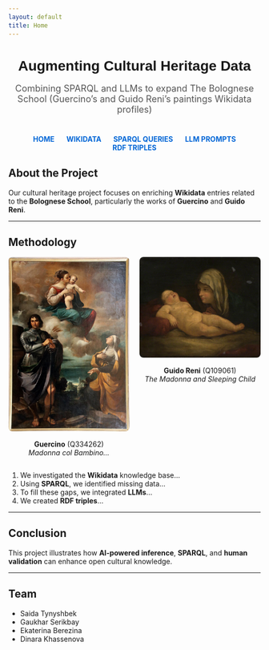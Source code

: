 ```yaml
---
layout: default
title: Home
---
```


<style>
  h1.title {
    font-family: 'Dosis', sans-serif;
    font-weight: 700;
    color: #1a1a1a;
    text-align: center;
    margin-top: 40px;
  }

  p.subtitle {
    font-size: 18px;
    color: #555;
    text-align: center;
    max-width: 800px;
    margin: 0 auto 40px;
  }

  .menu {
    text-align: center;
    margin-bottom: 30px;
  }

  .menu a {
    display: inline-block;
    margin: 0 10px;
    font-weight: bold;
    color: #0366d6;
    text-decoration: none;
  }

  .image-grid {
    display: flex;
    gap: 20px;
    justify-content: center;
    flex-wrap: wrap;
  }

  .image-grid div {
    flex: 1;
    max-width: 300px;
    text-align: center;
  }

  .image-grid img {
    width: 100%;
    border-radius: 8px;
  }
</style>

<h1 class="title">Augmenting Cultural Heritage Data</h1>
<p class="subtitle">Combining SPARQL and LLMs to expand The Bolognese School (Guercino’s and Guido Reni’s paintings Wikidata profiles)</p>

<div class="menu">
  <a href="index.md">HOME</a>
  <a href="wikidata.md">WIKIDATA</a>
  <a href="sparql.md">SPARQL QUERIES</a>
  <a href="llm.md">LLM PROMPTS</a>
  <a href="rdf.md">RDF TRIPLES</a>
</div>

## About the Project

Our cultural heritage project focuses on enriching **Wikidata** entries related to the **Bolognese School**, particularly the works of **Guercino** and **Guido Reni**.

---

## Methodology

<div class="image-grid">
  <div>
    <img src="img/query11.jpg" alt="Guercino">
    <p><b>Guercino</b> (Q334262)<br><i>Madonna col Bambino...</i></p>
  </div>
  <div>
    <img src="img/query12.jpg" alt="Guido Reni">
    <p><b>Guido Reni</b> (Q109061)<br><i>The Madonna and Sleeping Child</i></p>
  </div>
</div>

1. We investigated the **Wikidata** knowledge base...  
2. Using **SPARQL**, we identified missing data...  
3. To fill these gaps, we integrated **LLMs**...  
4. We created **RDF triples**...

---

## Conclusion

This project illustrates how **AI-powered inference**, **SPARQL**, and **human validation** can enhance open cultural knowledge.

---

## Team

- Saida Tynyshbek  
- Gaukhar Serikbay  
- Ekaterina Berezina  
- Dinara Khassenova
